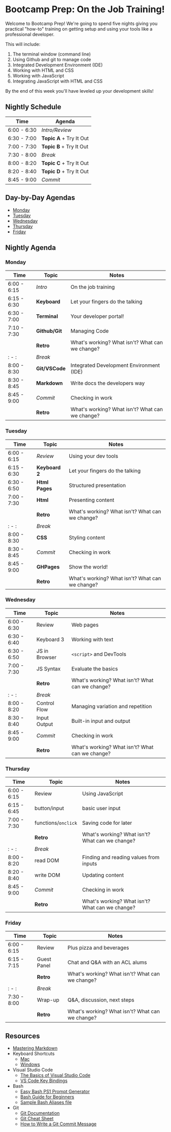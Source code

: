 # Bootcamp Prep: On the Job Training!

Welcome to Bootcamp Prep! We're going to spend five nights giving you
practical "how-to" training on getting setup and using your tools like a
professional developer. 

This will include:
1. The terminal window (command line) 
1. Using Github and git to manage code
1. Integrated Development Environment (IDE)
1. Working with HTML and CSS
1. Working with JavaScript
1. Integrating JavaScript with HTML and CSS

By the end of this week you'll have leveled up your development skills!


## Nightly Schedule

Time           | Agenda       
---            |---           
6:00 - 6:30    | _Intro/Review_     
6:30 - 7:00    | **Topic A** + Try It Out     
7:00 - 7:30    | **Topic B** + Try It Out   
7:30 - 8:00    | _Break_      
8:00 - 8:20    | **Topic C** + Try It Out       
8:20 - 8:40    | **Topic D** + Try It Out      
8:45 - 9:00    | _Commit_ 

## Day-by-Day Agendas

* [Monday](1-monday/README.md)
* [Tuesday](2-tuesday/README.md)
* [Wednesday](3-wednesday/README.md)
* [Thursday](4-thursday/README.md)
* [Friday](5-friday/README.md)

## Nightly Agenda

### Monday

Time | Topic | Notes
---|---|---
6:00 - 6:15    | _Intro_         | On the job training
6:15 - 6:30    | **Keyboard**    | Let your fingers do the talking
6:30 - 7:00    | **Terminal**    | Your developer portal!
7:10 - 7:30    | **Github/Git**  | Managing Code
               | **Retro**       | What's working? What isn't? What can we change?
: - :          | _Break_         |
8:00 - 8:30    | **Git/VSCode**  | Integrated Development Environment (IDE)
8:30 - 8:45    | **Markdown**    | Write docs the developers way
8:45 - 9:00    | _Commit_        | Checking in work
               | **Retro**       | What's working? What isn't? What can we change?

### Tuesday

Time | Topic | Notes
---|---|---
6:00 - 6:15    | _Review_       | Using your dev tools
6:15 - 6:30    | **Keyboard 2** | Let your fingers do the talking
6:30 - 6:50    | **Html Pages** | Structured presentation
7:00 - 7:30    | **Html**       | Presenting content
               | **Retro**       | What's working? What isn't? What can we change?
: - :          | _Break_        | 
8:00 - 8:30    | **CSS**        | Styling content
8:30 - 8:45    | _Commit_       | Checking in work
8:45 - 9:00    | **GHPages**    | Show the world!
               | **Retro**       | What's working? What isn't? What can we change?

### Wednesday

Time | Topic | Notes
---|---|---
6:00 - 6:30    | Review          | Web pages
6:30 - 6:40    | Keyboard 3      | Working with text
6:30 - 6:50    | JS in Browser   | `<script>` and DevTools 
7:00 - 7:30    | JS Syntax       | Evaluate the basics
               | **Retro**       | What's working? What isn't? What can we change?
: - :  | _Break_         | 
8:00 - 8:20    | Control Flow    | Managing variation and repetition
8:30 - 8:40    | Input Output | Built-in input and output
8:45 - 9:00    | _Commit_        | Checking in work
               | **Retro**       | What's working? What isn't? What can we change?

### Thursday  

Time | Topic | Notes
---|---|---
6:00 - 6:15    | Review       | Using JavaScript
6:15 - 6:45    | button/input          | basic user input
7:00 - 7:30    | functions/`onclick`    | Saving code for later
               | **Retro**       | What's working? What isn't? What can we change?
: - :  | _Break_   | 
8:00 - 8:20    | read DOM     | Finding and reading values from inputs
8:20 - 8:40    | write DOM    | Updating content
8:45 - 9:00    | _Commit_     | Checking in work
               | **Retro**       | What's working? What isn't? What can we change?

### Friday

Time | Topic | Notes
---|---|---
6:00 - 6:15    | Review         | Plus pizza and beverages
6:15 - 7:15    | Guest Panel    | Chat and Q&A with an ACL alums
               | **Retro**       | What's working? What isn't? What can we change?
: - :  | _Break_        | 
7:30 - 8:00    | Wrap-up        | Q&A, discussion, next steps
               | **Retro**       | What's working? What isn't? What can we change?

## Resources
* [Mastering Markdown](https://guides.github.com/features/mastering-markdown/)
* Keyboard Shortcuts
  * [Mac](http://www.danrodney.com/mac/)
  * [Windows](http://www.hongkiat.com/blog/100-keyboard-shortcuts-windows/)
* Visual Studio Code
  * [The Basics of Visual Studio Code](https://code.visualstudio.com/Docs/editor/codebasics)
  * [VS Code Key Bindings](http://www.hongkiat.com/blog/key-binding-management-visual-studio-code/)
* Bash
  * [Easy Bash PS1 Prompt Generator](https://ezprompt.net)
  * [Bash Guide for Beginners](http://tille.garrels.be/training/bash/)
  * [Sample Bash Aliases file](code/bash_aliases.md)
* Git
  * [Git Documentation](https://git-scm.com/docs)
  * [Git Cheat Sheet](https://www.git-tower.com/blog/git-cheat-sheet/)
  * [How to Write a Git Commit Message](http://chris.beams.io/posts/git-commit/)
